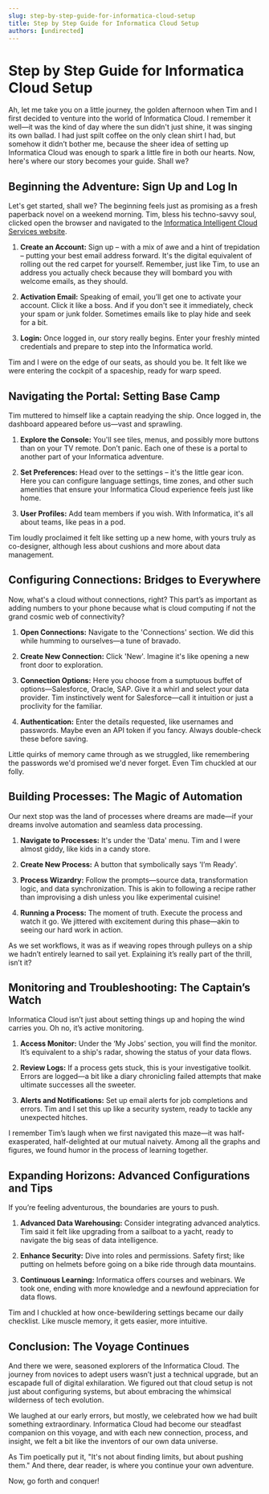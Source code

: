 ```yaml
---
slug: step-by-step-guide-for-informatica-cloud-setup
title: Step by Step Guide for Informatica Cloud Setup
authors: [undirected]
---
```



# Step by Step Guide for Informatica Cloud Setup

Ah, let me take you on a little journey, the golden afternoon when Tim and I first decided to venture into the world of Informatica Cloud. I remember it well—it was the kind of day where the sun didn't just shine, it was singing its own ballad. I had just spilt coffee on the only clean shirt I had, but somehow it didn’t bother me, because the sheer idea of setting up Informatica Cloud was enough to spark a little fire in both our hearts. Now, here's where our story becomes your guide. Shall we?

## Beginning the Adventure: Sign Up and Log In

Let's get started, shall we? The beginning feels just as promising as a fresh paperback novel on a weekend morning. Tim, bless his techno-savvy soul, clicked open the browser and navigated to the [Informatica Intelligent Cloud Services website](https://www.informatica.com/). 

1. **Create an Account:** Sign up – with a mix of awe and a hint of trepidation – putting your best email address forward. It's the digital equivalent of rolling out the red carpet for yourself. Remember, just like Tim, to use an address you actually check because they will bombard you with welcome emails, as they should.

2. **Activation Email:** Speaking of email, you’ll get one to activate your account. Click it like a boss. And if you don't see it immediately, check your spam or junk folder. Sometimes emails like to play hide and seek for a bit.

3. **Login:** Once logged in, our story really begins. Enter your freshly minted credentials and prepare to step into the Informatica world.

Tim and I were on the edge of our seats, as should you be. It felt like we were entering the cockpit of a spaceship, ready for warp speed.

## Navigating the Portal: Setting Base Camp

Tim muttered to himself like a captain readying the ship. Once logged in, the dashboard appeared before us—vast and sprawling.

1. **Explore the Console:** You'll see tiles, menus, and possibly more buttons than on your TV remote. Don’t panic. Each one of these is a portal to another part of your Informatica adventure. 

2. **Set Preferences:** Head over to the settings – it's the little gear icon. Here you can configure language settings, time zones, and other such amenities that ensure your Informatica Cloud experience feels just like home.

3. **User Profiles:** Add team members if you wish. With Informatica, it's all about teams, like peas in a pod.

Tim loudly proclaimed it felt like setting up a new home, with yours truly as co-designer, although less about cushions and more about data management.

## Configuring Connections: Bridges to Everywhere

Now, what's a cloud without connections, right? This part’s as important as adding numbers to your phone because what is cloud computing if not the grand cosmic web of connectivity?

1. **Open Connections:** Navigate to the 'Connections' section. We did this while humming to ourselves—a tune of bravado.

2. **Create New Connection:** Click 'New'. Imagine it's like opening a new front door to exploration.

3. **Connection Options:** Here you choose from a sumptuous buffet of options—Salesforce, Oracle, SAP. Give it a whirl and select your data provider. Tim instinctively went for Salesforce—call it intuition or just a proclivity for the familiar.

4. **Authentication:** Enter the details requested, like usernames and passwords. Maybe even an API token if you fancy. Always double-check these before saving.

Little quirks of memory came through as we struggled, like remembering the passwords we'd promised we'd never forget. Even Tim chuckled at our folly. 

## Building Processes: The Magic of Automation

Our next stop was the land of processes where dreams are made—if your dreams involve automation and seamless data processing.

1. **Navigate to Processes:** It's under the 'Data' menu. Tim and I were almost giddy, like kids in a candy store.

2. **Create New Process:** A button that symbolically says 'I’m Ready'. 

3. **Process Wizardry:** Follow the prompts—source data, transformation logic, and data synchronization. This is akin to following a recipe rather than improvising a dish unless you like experimental cuisine!

4. **Running a Process:** The moment of truth. Execute the process and watch it go. We jittered with excitement during this phase—akin to seeing our hard work in action.

As we set workflows, it was as if weaving ropes through pulleys on a ship we hadn’t entirely learned to sail yet. Explaining it’s really part of the thrill, isn’t it?

## Monitoring and Troubleshooting: The Captain’s Watch

Informatica Cloud isn’t just about setting things up and hoping the wind carries you. Oh no, it’s active monitoring.

1. **Access Monitor:** Under the ‘My Jobs’ section, you will find the monitor. It’s equivalent to a ship's radar, showing the status of your data flows.

2. **Review Logs:** If a process gets stuck, this is your investigative toolkit. Errors are logged—a bit like a diary chronicling failed attempts that make ultimate successes all the sweeter.

3. **Alerts and Notifications:** Set up email alerts for job completions and errors. Tim and I set this up like a security system, ready to tackle any unexpected hitches.

I remember Tim’s laugh when we first navigated this maze—it was half-exasperated, half-delighted at our mutual naivety. Among all the graphs and figures, we found humor in the process of learning together.

## Expanding Horizons: Advanced Configurations and Tips

If you’re feeling adventurous, the boundaries are yours to push.

1. **Advanced Data Warehousing:** Consider integrating advanced analytics. Tim said it felt like upgrading from a sailboat to a yacht, ready to navigate the big seas of data intelligence.

2. **Enhance Security:** Dive into roles and permissions. Safety first; like putting on helmets before going on a bike ride through data mountains.

3. **Continuous Learning:** Informatica offers courses and webinars. We took one, ending with more knowledge and a newfound appreciation for data flows.

Tim and I chuckled at how once-bewildering settings became our daily checklist. Like muscle memory, it gets easier, more intuitive.

## Conclusion: The Voyage Continues

And there we were, seasoned explorers of the Informatica Cloud. The journey from novices to adept users wasn’t just a technical upgrade, but an escapade full of digital exhilaration. We figured out that cloud setup is not just about configuring systems, but about embracing the whimsical wilderness of tech evolution.

We laughed at our early errors, but mostly, we celebrated how we had built something extraordinary. Informatica Cloud had become our steadfast companion on this voyage, and with each new connection, process, and insight, we felt a bit like the inventors of our own data universe.

As Tim poetically put it, "It's not about finding limits, but about pushing them." And there, dear reader, is where you continue your own adventure.

Now, go forth and conquer!